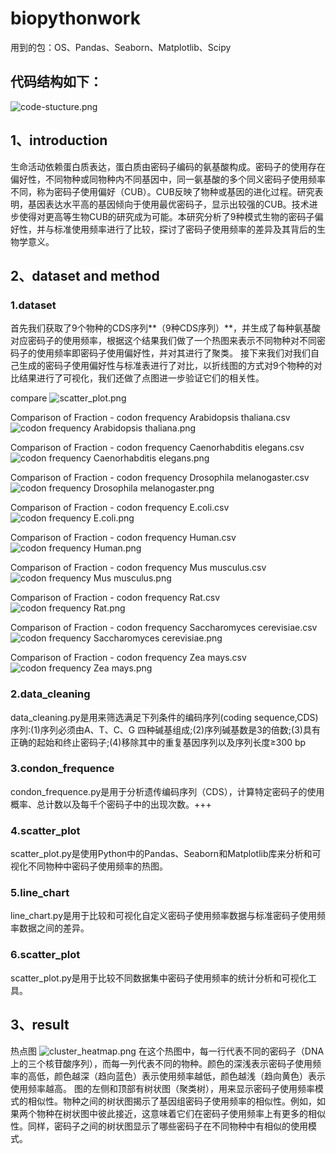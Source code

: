 # biopythonwork
用到的包：OS、Pandas、Seaborn、Matplotlib、Scipy

## 代码结构如下：

![code-stucture.png](https://github.com/twihere/biopythonwork/blob/main/pythonProject/pictures/code-structure.png)
## 1、introduction
生命活动依赖蛋白质表达，蛋白质由密码子编码的氨基酸构成。密码子的使用存在偏好性，不同物种或同物种内不同基因中，同一氨基酸的多个同义密码子使用频率不同，称为密码子使用偏好（CUB）。CUB反映了物种或基因的进化过程。研究表明，基因表达水平高的基因倾向于使用最优密码子，显示出较强的CUB。技术进步使得对更高等生物CUB的研究成为可能。本研究分析了9种模式生物的密码子偏好性，并与标准使用频率进行了比较，探讨了密码子使用频率的差异及其背后的生物学意义。
## 2、dataset and method

### 1.dataset

首先我们获取了9个物种的CDS序列**（9种CDS序列）**，并生成了每种氨基酸对应密码子的使用频率，根据这个结果我们做了一个热图来表示不同物种对不同密码子的使用频率即密码子使用偏好性，并对其进行了聚类。
接下来我们对我们自己生成的密码子使用偏好性与标准表进行了对比，以折线图的方式对9个物种的对比结果进行了可视化，我们还做了点图进一步验证它们的相关性。


compare
![scatter_plot.png](https://github.com/twihere/biopythonwork/blob/main/pythonProject/pictures/scatter_plot.png)

Comparison of Fraction - codon frequency Arabidopsis thaliana.csv
![codon frequency Arabidopsis thaliana.png](https://github.com/twihere/biopythonwork/blob/main/pythonProject/pictures/codon%20frequency%20Arabidopsis%20thaliana.png)

Comparison of Fraction - codon frequency Caenorhabditis elegans.csv
![codon frequency Caenorhabditis elegans.png](https://github.com/twihere/biopythonwork/blob/main/pythonProject/pictures/codon%20frequency%20Caenorhabditis%20elegans.png)

Comparison of Fraction - codon frequency Drosophila melanogaster.csv
![codon frequency Drosophila melanogaster.png](https://github.com/twihere/biopythonwork/blob/main/pythonProject/pictures/codon%20frequency%20Drosophila%20melanogaster.png)

Comparison of Fraction - codon frequency E.coli.csv
![codon frequency E.coli.png](https://github.com/twihere/biopythonwork/blob/main/pythonProject/pictures/codon%20frequency%20E.coli.png)

Comparison of Fraction - codon frequency Human.csv
![codon frequency Human.png](https://github.com/twihere/biopythonwork/blob/main/pythonProject/pictures/codon%20frequency%20Human.png)

Comparison of Fraction - codon frequency Mus musculus.csv
![codon frequency Mus musculus.png](https://github.com/twihere/biopythonwork/blob/main/pythonProject/pictures/codon%20frequency%20Mus%20musculus.png)

Comparison of Fraction - codon frequency Rat.csv
![codon frequency Rat.png](https://github.com/twihere/biopythonwork/blob/main/pythonProject/pictures/codon%20frequency%20Rat.png)

Comparison of Fraction - codon frequency Saccharomyces cerevisiae.csv
![codon frequency Saccharomyces cerevisiae.png](https://github.com/twihere/biopythonwork/blob/main/pythonProject/pictures/codon%20frequency%20Saccharomyces%20cerevisiae.png)

Comparison of Fraction - codon frequency Zea mays.csv
![codon frequency Zea mays.png](https://github.com/twihere/biopythonwork/blob/main/pythonProject/pictures/codon%20frequency%20Zea%20mays.png)

### 2.data_cleaning

data_cleaning.py是用来筛选满足下列条件的编码序列(coding sequence,CDS)序列:(1)序列必须由A、T、C、G 四种碱基组成;(2)序列碱基数是3的倍数;(3)具有正确的起始和终止密码子;(4)移除其中的重复基因序列以及序列长度≥300 bp
### 3.condon_frequence

condon_frequence.py是用于分析遗传编码序列（CDS），计算特定密码子的使用概率、总计数以及每千个密码子中的出现次数。+++
### 4.scatter_plot

scatter_plot.py是使用Python中的Pandas、Seaborn和Matplotlib库来分析和可视化不同物种中密码子使用频率的热图。

###   5.line_chart

line_chart.py是用于比较和可视化自定义密码子使用频率数据与标准密码子使用频率数据之间的差异。
###   6.scatter_plot

scatter_plot.py是用于比较不同数据集中密码子使用频率的统计分析和可视化工具。

## 3、result

热点图
![cluster_heatmap.png](https://github.com/twihere/biopythonwork/blob/main/pythonProject/pictures/cluster_heatmap.png)
在这个热图中，每一行代表不同的密码子（DNA上的三个核苷酸序列），而每一列代表不同的物种。颜色的深浅表示密码子使用频率的高低，颜色越深（趋向蓝色）表示使用频率越低，颜色越浅（趋向黄色）表示使用频率越高。
图的左侧和顶部有树状图（聚类树），用来显示密码子使用频率模式的相似性。物种之间的树状图揭示了基因组密码子使用频率的相似性。例如，如果两个物种在树状图中彼此接近，这意味着它们在密码子使用频率上有更多的相似性。同样，密码子之间的树状图显示了哪些密码子在不同物种中有相似的使用模式。


